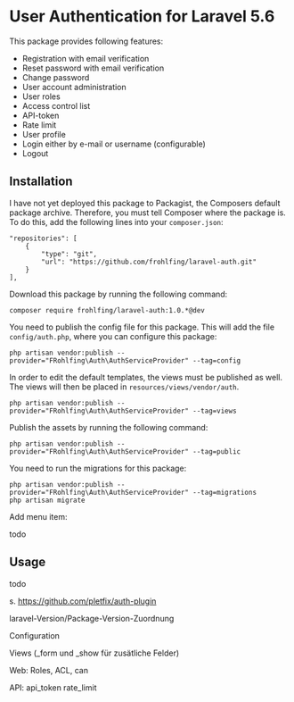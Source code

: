 # User Authentication for Laravel 5.6

This package provides following features: 
 - Registration with email verification
 - Reset password with email verification
 - Change password
 - User account administration
 - User roles
 - Access control list
 - API-token
 - Rate limit
 - User profile
 - Login either by e-mail or username (configurable)
 - Logout
  
## Installation
    
I have not yet deployed this package to Packagist, the Composers default package archive. Therefore, you must tell 
Composer where the package is. To do this, add the following lines into your `composer.json`:

    "repositories": [
        {
            "type": "git",
            "url": "https://github.com/frohlfing/laravel-auth.git"
        }
    ],

Download this package by running the following command:

    composer require frohlfing/laravel-auth:1.0.*@dev

You need to publish the config file for this package. This will add the file `config/auth.php`, where you can configure 
this package:

    php artisan vendor:publish --provider="FRohlfing\Auth\AuthServiceProvider" --tag=config

In order to edit the default templates, the views must be published as well. The views will then be placed in 
`resources/views/vendor/auth`.

    php artisan vendor:publish --provider="FRohlfing\Auth\AuthServiceProvider" --tag=views

Publish the assets by running the following command:

    php artisan vendor:publish --provider="FRohlfing\Auth\AuthServiceProvider" --tag=public
    
You need to run the migrations for this package:

    php artisan vendor:publish --provider="FRohlfing\Auth\AuthServiceProvider" --tag=migrations
    php artisan migrate
    
Add menu item:    

todo
    
## Usage

todo

s. https://github.com/pletfix/auth-plugin

laravel-Version/Package-Version-Zuordnung

Configuration

Views
(_form und _show für zusätliche Felder)

Web:
Roles, ACL, can

API:
api_token
rate_limit

